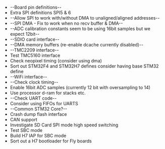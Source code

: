 * --Board pin definitions--
* Extra SPI definitions SPI5 & 6
* --Allow SPI to work with/without DMA to unaligned/aligned addresses--
* --SPI DMA - Fix to work when no recv buffer & DMA--
* --ADC calibration constants seem to be using 16bit samples but we expect 12bit--
* --SDIO card interface--
* --DMA memory buffers (re-enable dcache currently disabled)--
* --TMC2209 interface--
* Test TMC5160 interface
* Check neopixel timing (consider using dma)
* Sort out STM32F4 and STM32H7 defines consider having base STM32 define
* --WiFi interface--
* --Check clock timing--
* Enable 16bit ADC samples (currently 12 bit with oversampling to 14)
* Use processor d-ram for stacks etc.
* --Check UART code--
* Consider using FIFOs for UARTS
* --Common STM32 Core?--
* Crash dump flash interface
* CAN support
* Investigate SD Card SPI mode high speed switching
* Test SBC mode
* Build H7 IAP for SBC mode
* Sort out a H7 bootloader for Fly boards
